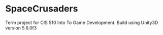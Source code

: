 # SpaceCrusaders
Term project for CIS 510 Into To Game Development. 
Build using Unity3D version 5.6.0f3
